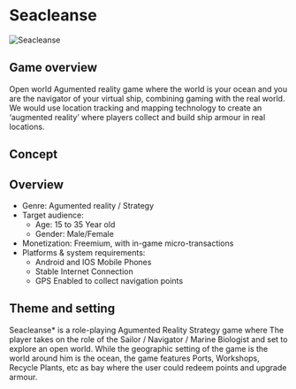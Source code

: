 # Seacleanse
![Seacleanse](https://i.pinimg.com/originals/17/22/2b/17222bd9b5018b048ffbb075350f6749.png)
## Game overview

Open world Agumented reality game where the world is your ocean and you are the navigator of your virtual ship, combining gaming with the real world.
We would use location tracking and mapping technology to create an ‘augmented reality’ where players collect and build ship armour in real locations.

## Concept
## Overview
- Genre: Agumented reality / Strategy
- Target audience: 
  - Age: 15 to 35 Year old
  - Gender: Male/Female
- Monetization: Freemium, with in-game micro-transactions
- Platforms & system requirements:  
  - Android and IOS Mobile Phones 
  - Stable Internet Connection 
  - GPS Enabled to collect navigation points

## Theme and setting
Seacleanse* is a role-playing Agumented Reality Strategy game where The player takes on the role of the Sailor / Navigator / Marine Biologist and set to explore an open world. While the geographic setting of the game is the world around him is the ocean, the game features Ports, Workshops, Recycle Plants, etc as bay where the user could redeem points and upgrade armour.


  

